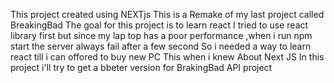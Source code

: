 This project created using NEXTjs
This is a Remake of my last project called BreakingBad
The goal for this project is to learn react
I tried to use react library first but since my lap top has a poor performance ,when i run npm start the server always fail after a few second
So i needed a way to learn react till i can offored to buy new PC
This when i knew About Next JS
In this project i'll try to get a bbeter version for BrakingBad API project
